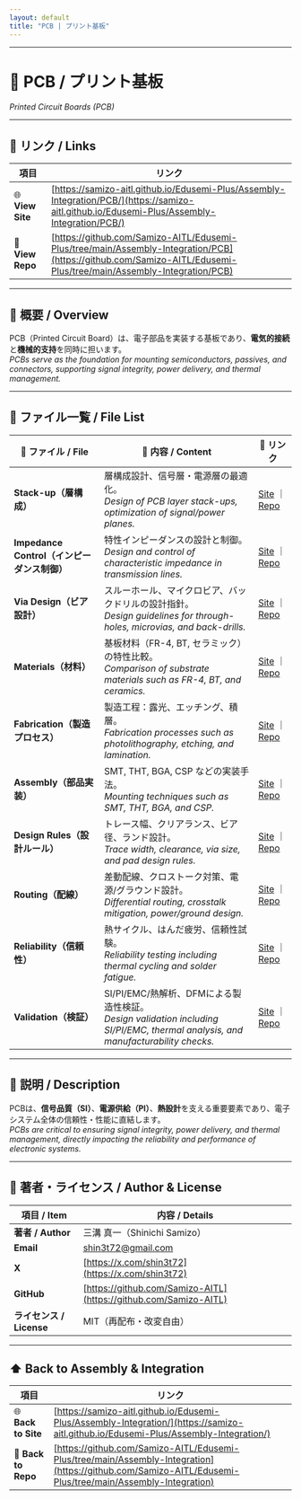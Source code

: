 ```yaml
---
layout: default
title: "PCB | プリント基板"
---
```


---

# 📐 PCB / プリント基板  
*Printed Circuit Boards (PCB)*  

---

## 🔗 リンク / Links
| 項目 | リンク |
|------|--------|
| 🌐 **View Site** | [https://samizo-aitl.github.io/Edusemi-Plus/Assembly-Integration/PCB/](https://samizo-aitl.github.io/Edusemi-Plus/Assembly-Integration/PCB/) |
| 📂 **View Repo** | [https://github.com/Samizo-AITL/Edusemi-Plus/tree/main/Assembly-Integration/PCB](https://github.com/Samizo-AITL/Edusemi-Plus/tree/main/Assembly-Integration/PCB) |

---

## 📖 概要 / Overview
PCB（Printed Circuit Board）は、電子部品を実装する基板であり、**電気的接続**と**機械的支持**を同時に担います。  
*PCBs serve as the foundation for mounting semiconductors, passives, and connectors, supporting signal integrity, power delivery, and thermal management.*  

---

## 📂 ファイル一覧 / File List
| 📘 ファイル / File | 📑 内容 / Content | 🔗 リンク |
|--------------------|------------------|-----------|
| **Stack-up（層構成）** | 層構成設計、信号層・電源層の最適化。<br>*Design of PCB layer stack-ups, optimization of signal/power planes.* | [Site](https://samizo-aitl.github.io/Edusemi-Plus/Assembly-Integration/PCB/stackup) ｜ [Repo](https://github.com/Samizo-AITL/Edusemi-Plus/blob/main/Assembly-Integration/PCB/stackup.md) |
| **Impedance Control（インピーダンス制御）** | 特性インピーダンスの設計と制御。<br>*Design and control of characteristic impedance in transmission lines.* | [Site](https://samizo-aitl.github.io/Edusemi-Plus/Assembly-Integration/PCB/impedance-control) ｜ [Repo](https://github.com/Samizo-AITL/Edusemi-Plus/blob/main/Assembly-Integration/PCB/impedance-control.md) |
| **Via Design（ビア設計）** | スルーホール、マイクロビア、バックドリルの設計指針。<br>*Design guidelines for through-holes, microvias, and back-drills.* | [Site](https://samizo-aitl.github.io/Edusemi-Plus/Assembly-Integration/PCB/via-design) ｜ [Repo](https://github.com/Samizo-AITL/Edusemi-Plus/blob/main/Assembly-Integration/PCB/via-design.md) |
| **Materials（材料）** | 基板材料（FR-4, BT, セラミック）の特性比較。<br>*Comparison of substrate materials such as FR-4, BT, and ceramics.* | [Site](https://samizo-aitl.github.io/Edusemi-Plus/Assembly-Integration/PCB/materials) ｜ [Repo](https://github.com/Samizo-AITL/Edusemi-Plus/blob/main/Assembly-Integration/PCB/materials.md) |
| **Fabrication（製造プロセス）** | 製造工程：露光、エッチング、積層。<br>*Fabrication processes such as photolithography, etching, and lamination.* | [Site](https://samizo-aitl.github.io/Edusemi-Plus/Assembly-Integration/PCB/fabrication) ｜ [Repo](https://github.com/Samizo-AITL/Edusemi-Plus/blob/main/Assembly-Integration/PCB/fabrication.md) |
| **Assembly（部品実装）** | SMT, THT, BGA, CSP などの実装手法。<br>*Mounting techniques such as SMT, THT, BGA, and CSP.* | [Site](https://samizo-aitl.github.io/Edusemi-Plus/Assembly-Integration/PCB/assembly) ｜ [Repo](https://github.com/Samizo-AITL/Edusemi-Plus/blob/main/Assembly-Integration/PCB/assembly.md) |
| **Design Rules（設計ルール）** | トレース幅、クリアランス、ビア径、ランド設計。<br>*Trace width, clearance, via size, and pad design rules.* | [Site](https://samizo-aitl.github.io/Edusemi-Plus/Assembly-Integration/PCB/design_rules) ｜ [Repo](https://github.com/Samizo-AITL/Edusemi-Plus/blob/main/Assembly-Integration/PCB/design_rules.md) |
| **Routing（配線）** | 差動配線、クロストーク対策、電源/グラウンド設計。<br>*Differential routing, crosstalk mitigation, power/ground design.* | [Site](https://samizo-aitl.github.io/Edusemi-Plus/Assembly-Integration/PCB/routing) ｜ [Repo](https://github.com/Samizo-AITL/Edusemi-Plus/blob/main/Assembly-Integration/PCB/routing.md) |
| **Reliability（信頼性）** | 熱サイクル、はんだ疲労、信頼性試験。<br>*Reliability testing including thermal cycling and solder fatigue.* | [Site](https://samizo-aitl.github.io/Edusemi-Plus/Assembly-Integration/PCB/reliability) ｜ [Repo](https://github.com/Samizo-AITL/Edusemi-Plus/blob/main/Assembly-Integration/PCB/reliability.md) |
| **Validation（検証）** | SI/PI/EMC/熱解析、DFMによる製造性検証。<br>*Design validation including SI/PI/EMC, thermal analysis, and manufacturability checks.* | [Site](https://samizo-aitl.github.io/Edusemi-Plus/Assembly-Integration/PCB/validation) ｜ [Repo](https://github.com/Samizo-AITL/Edusemi-Plus/blob/main/Assembly-Integration/PCB/validation.md) |

---

## 📑 説明 / Description
PCBは、**信号品質（SI）**、**電源供給（PI）**、**熱設計**を支える重要要素であり、電子システム全体の信頼性・性能に直結します。  
*PCBs are critical to ensuring signal integrity, power delivery, and thermal management, directly impacting the reliability and performance of electronic systems.*  

---

## 👤 著者・ライセンス / Author & License
| 項目 / Item | 内容 / Details |
|-------------|----------------|
| **著者 / Author** | 三溝 真一（Shinichi Samizo） |
| **Email** | [shin3t72@gmail.com](mailto:shin3t72@gmail.com) |
| **X** | [https://x.com/shin3t72](https://x.com/shin3t72) |
| **GitHub** | [https://github.com/Samizo-AITL](https://github.com/Samizo-AITL) |
| **ライセンス / License** | MIT（再配布・改変自由） |

---

## ⬆️ Back to Assembly & Integration
| 項目 | リンク |
|------|--------|
| 🌐 **Back to Site** | [https://samizo-aitl.github.io/Edusemi-Plus/Assembly-Integration/](https://samizo-aitl.github.io/Edusemi-Plus/Assembly-Integration/) |
| 📂 **Back to Repo** | [https://github.com/Samizo-AITL/Edusemi-Plus/tree/main/Assembly-Integration](https://github.com/Samizo-AITL/Edusemi-Plus/tree/main/Assembly-Integration) |
